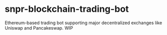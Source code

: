 # snpr-blockchain-trading-bot
Ethereum-based trading bot supporting major decentralized exchanges like Uniswap and Pancakeswap. WIP
